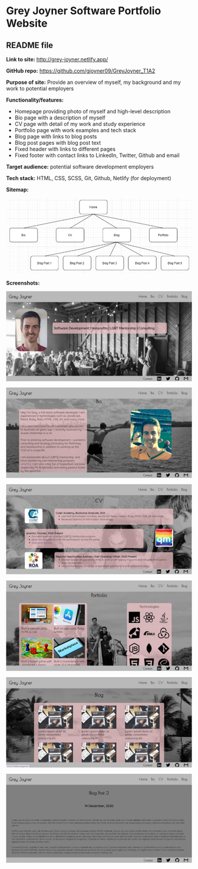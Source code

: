 # Grey Joyner Software Portfolio Website
## README file

**Link to site:** http://grey-joyner.netlify.app/

**GitHub repo:** https://github.com/gjoyner09/GreyJoyner_T1A2

**Purpose of site:** Provide an overview of myself, my background and my work to potential employers

**Functionality/features:**
- Homepage providing photo of myself and high-level description
- Bio page with a description of myself
- CV page with detail of my work and study experience
- Portfolio page with work examples and tech stack
- Blog page with links to blog posts
- Blog post pages with blog post text
- Fixed header with links to different pages
- Fixed footer with contact links to LinkedIn, Twitter, Github and email

**Target audience:** potential software development employers

**Tech stack:** HTML, CSS, SCSS, Git, Github, Netlify (for deployment)

**Sitemap:**

![Sitemap](src/img/sitemap.jpg)


**Screenshots:**

![Screenshot 1](src/img/screenshot1.jpg)

![Screenshot 2](src/img/screenshot2.jpg)

![Screenshot 3](src/img/screenshot3.jpg)

![Screenshot 4](src/img/screenshot4.jpg)

![Screenshot 5](src/img/screenshot5.jpg)

![Screenshot 6](src/img/screenshot6.jpg)